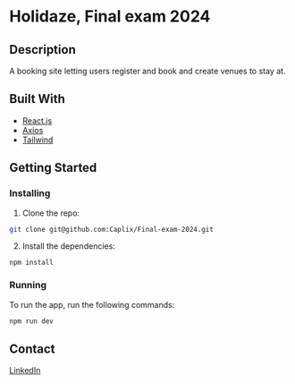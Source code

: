 # Holidaze, Final exam 2024

## Description

A booking site letting users register and book and create venues to stay at.

## Built With

- [React.js](https://reactjs.org/)
- [Axios](https://axios-http.com/)
- [Tailwind](https://tailwindcss.com/)

## Getting Started

### Installing

1. Clone the repo:

```bash
git clone git@github.com:Caplix/Final-exam-2024.git
```

2. Install the dependencies:

```
npm install
```

### Running

To run the app, run the following commands:

```bash
npm run dev
```

## Contact

[LinkedIn](https://www.linkedin.com/in/kristoffer-myhre-76511b27a/)

